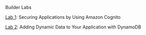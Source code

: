 Builder Labs

[Lab 1]((https://labs.vocareum.com/main/main.php?m=editor&asnid=2525760&stepid=2525761&hideNavBar=1)): Securing Applications by Using Amazon Cognito

[Lab 2](https://labs.vocareum.com/main/main.php?m=editor&asnid=2525762&stepid=2525763&hideNavBar=1): Adding Dynamic Data to Your Application with DynamoDB
